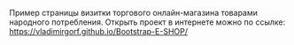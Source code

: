 Пример страницы визитки торгового онлайн-магазина товарами народного потребления.
Открыть проект в интернете можно по ссылке: https://vladimirgorf.github.io/Bootstrap-E-SHOP/